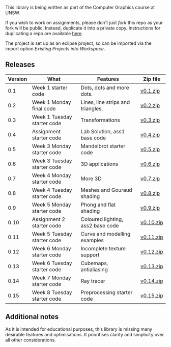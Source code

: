 This library is being written as part of the Computer Graphics course at UNSW.

If you wish to work on assignments, please don't just *fork* this repo as your fork will be public. Instead, duplicate it into a private copy. Instructions for duplicating a repo are available [here](https://help.github.com/en/articles/duplicating-a-repository).

The project is set up as an eclipse project, so can be imported via the import option *Existing Projects into Workspace*.

## Releases

| Version | What                        | Features                           | Zip file |
| ------- | --------------------------- | ---------------------------------- |--------- |
| 0.1     | Week 1 starter code         | Dots, dots and more dots.          | [v0.1.zip](https://github.com/robeverest/UNSWgraph/archive/v0.1.zip)   |
| 0.2     | Week 1 Monday final code    | Lines, line strips and triangles.  | [v0.2.zip](https://github.com/robeverest/UNSWgraph/archive/v0.2.zip)   |
| 0.3     | Week 1 Tuesday starter code | Transformations                    | [v0.3.zip](https://github.com/robeverest/UNSWgraph/archive/v0.3.zip)   |
| 0.4     | Assignment starter code     | Lab Solution, ass1 base code       | [v0.4.zip](https://github.com/robeverest/UNSWgraph/archive/v0.4.zip)   |
| 0.5     | Week 3 Monday starter code  | Mandelbrot starter code            | [v0.5.zip](https://github.com/robeverest/UNSWgraph/archive/v0.5.zip)   |
| 0.6     | Week 3 Tuesday starter code | 3D applications                    | [v0.6.zip](https://github.com/robeverest/UNSWgraph/archive/v0.6.zip)   |
| 0.7     | Week 4 Monday starter code  | More 3D                            | [v0.7.zip](https://github.com/robeverest/UNSWgraph/archive/v0.7.zip)   |
| 0.8     | Week 4 Tuesday starter code | Meshes and Gouraud shading         | [v0.8.zip](https://github.com/robeverest/UNSWgraph/archive/v0.8.zip)   |
| 0.9     | Week 5 Monday starter code  | Phong and flat shading             | [v0.9.zip](https://github.com/robeverest/UNSWgraph/archive/v0.9.zip)   |
| 0.10    | Assignment 2 starter code   | Coloured lighting, ass2 base code  | [v0.10.zip](https://github.com/robeverest/UNSWgraph/archive/v0.10.zip) |
| 0.11    | Week 5 Tuesday starter code | Curve and modelling examples       | [v0.11.zip](https://github.com/robeverest/UNSWgraph/archive/v0.11.zip) |
| 0.12    | Week 6 Monday starter code  | Incomplete texture support         | [v0.12.zip](https://github.com/robeverest/UNSWgraph/archive/v0.12.zip) |
| 0.13    | Week 6 Tuesday starter code | Cubemaps, antialiasing             | [v0.13.zip](https://github.com/robeverest/UNSWgraph/archive/v0.13.zip) |
| 0.14    | Week 7 Monday starter code  | Ray tracer                         | [v0.14.zip](https://github.com/robeverest/UNSWgraph/archive/v0.14.zip) |
| 0.15    | Week 8 Tuesday starter code | Preprocessing starter code         | [v0.15.zip](https://github.com/robeverest/UNSWgraph/archive/v0.15.zip) |

## Additional notes

As it is intended for educational purposes, this library is missing many desirable features and optimisations. It prioritises clarity and simplicity over all other considerations.
